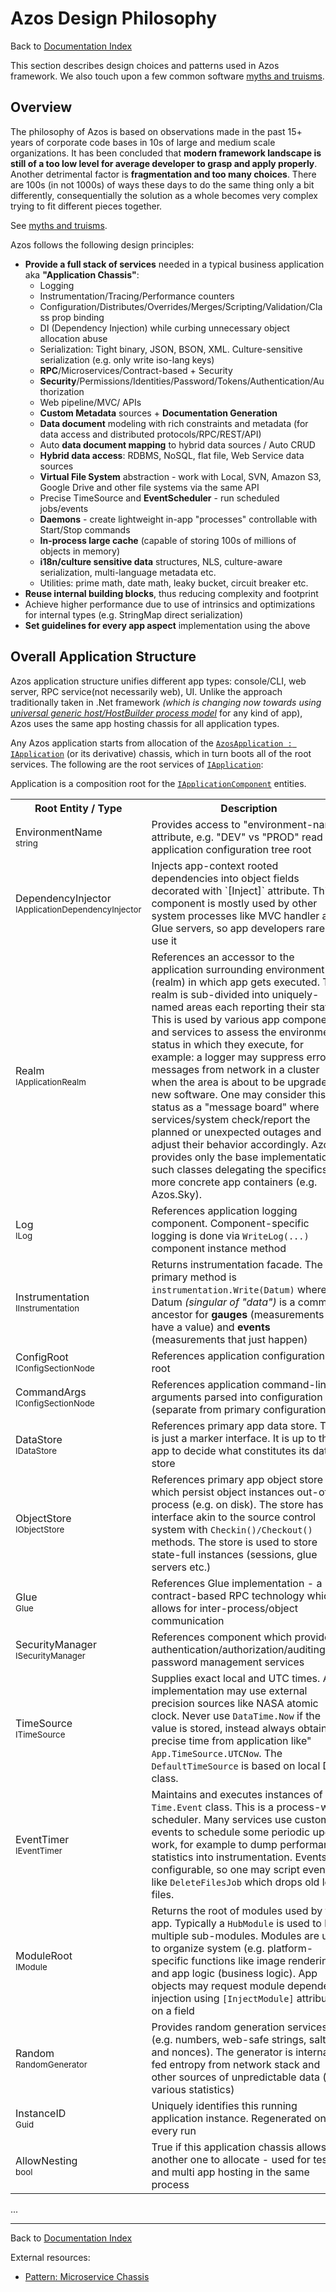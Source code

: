 # Azos Design Philosophy
Back to [Documentation Index](/src/documentation-index.md)

This section describes design choices and patterns used in Azos framework. We also touch upon
a few common software [myths and truisms](/src/truisms.md).


## Overview
The philosophy of Azos is based on observations made in the past 15+ years of corporate code bases in 10s of large and medium scale organizations. 
It has been concluded that **modern framework landscape is still of a too low level
for average developer to grasp and apply properly**. Another detrimental factor is **fragmentation and too many choices**. There are 100s 
(in not 1000s) of ways these days to do the same thing only a bit differently, consequentially the solution as a whole becomes very complex
trying to fit different pieces together.

See [myths and truisms](/src/truisms.md).

Azos follows the following design principles:
- **Provide a full stack of services** needed in a typical business application aka **"Application Chassis"**:
  - Logging
  - Instrumentation/Tracing/Performance counters
  - Configuration/Distributes/Overrides/Merges/Scripting/Validation/Class prop binding
  - DI (Dependency Injection) while curbing unnecessary object allocation abuse
  - Serialization: Tight binary, JSON, BSON, XML. Culture-sensitive serialization (e.g. only write iso-lang keys)
  - **RPC**/Microservices/Contract-based + Security
  - **Security**/Permissions/Identities/Password/Tokens/Authentication/Authorization
  - Web pipeline/MVC/ APIs
  - **Custom Metadata** sources + **Documentation Generation**
  - **Data document** modeling with rich constraints and metadata (for data access and distributed protocols/RPC/REST/API)
  - Auto **data document mapping** to hybrid data sources / Auto CRUD
  - **Hybrid data access**: RDBMS, NoSQL, flat file, Web Service data sources
  - **Virtual File System** abstraction - work with Local, SVN, Amazon S3, Google Drive and other file systems via the same API
  - Precise TimeSource and **EventScheduler** - run scheduled jobs/events
  - **Daemons** - create lightweight in-app "processes" controllable with Start/Stop commands
  - **In-process large cache** (capable of storing 100s of millions of objects in memory)
  - **i18n/culture sensitive data** structures, NLS, culture-aware serialization, multi-language metadata etc.
  - Utilities: prime math, date math, leaky bucket, circuit breaker etc.
- **Reuse internal building blocks**, thus reducing complexity and footprint
- Achieve higher performance due to use of intrinsics and optimizations for internal types (e.g. StringMap direct serialization)
- **Set guidelines for every app aspect** implementation using the above


## Overall Application Structure

Azos application structure unifies different app types: console/CLI, web server, RPC service(not necessarily web), UI.
Unlike the approach traditionally taken in .Net framework *(which is changing now towards using 
[universal generic host/HostBuilder process model](https://docs.microsoft.com/en-us/aspnet/core/fundamentals/host/generic-host?view=aspnetcore-2.1)*
for any kind of app), Azos uses the same app hosting chassis for all application types.

Any Azos application starts from allocation of the [`AzosApplication : IApplication`](/src/Azos/Apps/AzosApplication.cs) (or its derivative) chassis, 
which in turn boots all of the root services. The following are the root services of [`IApplication`](/src/Azos/IApplication.cs):



Application is a composition root for the [`IApplicationComponent`](/src/Azos/Apps/ApplicationComponent.cs) entities.
<table>
<tr><th>Root Entity / Type</th><th>Description</th></tr>

<tr>
<td>EnvironmentName <br><sup>string<sup></td>
<td>
 Provides access to "environment-name" attribute, e.g. "DEV" vs "PROD" read of application configuration tree root
</td>
</tr>


<tr>
<td>DependencyInjector <br><sup>IApplicationDependencyInjector<sup></td>
<td>
 Injects app-context rooted dependencies into object fields decorated with `[Inject]` attribute. 
 This component is mostly used by other system processes like MVC handler and Glue servers, so app developers 
 rarely use it
</td>
</tr>

<tr>
<td>Realm <br><sup>IApplicationRealm</sup></td>
<td>
 References an accessor to the application surrounding environment (realm) in which app gets executed.
 This realm is sub-divided into uniquely-named areas each reporting their status.
 This is used by various app components and services to assess the environment status in which they execute, for example:
 a logger may suppress error messages from network in a cluster when the area is about to be upgraded to new software.
 One may consider this status as a "message board" where services/system check/report the planned or unexpected outages and
 adjust their behavior accordingly. Azos provides only the base implementation of such classes delegating the specifics to more
 concrete app containers (e.g. Azos.Sky).
</td>
</tr>

<tr>
<td>Log <br><sup>ILog</sup></td>
<td>
 References application logging component. Component-specific logging is done via <code>WriteLog(...)</code> component instance method
</td>
</tr>


<tr>
<td>Instrumentation <br><sup>IInstrumentation</sup> </td>
<td>
 Returns instrumentation facade. The primary method is <code>instrumentation.Write(Datum)</code> where Datum <i>(singular of "data")</i> is a common ancestor 
 for <strong>gauges</strong> (measurements that have a value) and <strong>events</strong> (measurements that just happen)
</td>
</tr>


<tr>
<td>ConfigRoot<br><sup>IConfigSectionNode</sup></td>
<td>
 References application configuration tree root
</td>
</tr>

<tr>
<td>CommandArgs<br><sup>IConfigSectionNode</sup></td>
<td>
 References application command-line arguments parsed into configuration tree (separate from primary configuration)
</td>
</tr>

<tr>
<td>DataStore<br><sup>IDataStore</sup></td>
<td>
 References primary app data store. This is just a marker interface. It is up to the app to decide what constitutes its data store
</td>
</tr>

<tr>
<td>ObjectStore<br><sup>IObjectStore</sup></td>
<td>
 References primary app object store which persist object instances out-of-process (e.g. on disk). The store has an interface akin to 
the source control system with <code>Checkin()/Checkout()</code> methods. The store is used to store state-full instances (sessions, glue servers etc.)
</td>
</tr>

<tr>
<td>Glue<br><sup>Glue</sup></td>
<td>
 References Glue implementation - a contract-based RPC technology which allows for inter-process/object communication
</td>
</tr>


<tr>
<td>SecurityManager<br><sup>ISecurityManager</sup></td>
<td>
 References component which provides authentication/authorization/auditing/and password management services
</td>
</tr>

<tr>
<td>TimeSource<br><sup>ITimeSource</sup></td>
<td>
 Supplies exact local and UTC times. An implementation may use external precision sources like NASA atomic clock.
 Never use <code>DataTime.Now</code> if the value is stored, instead always obtain precise time from application like" <code>App.TimeSource.UTCNow</code>.
 The <code>DefaultTimeSource</code> is based on local Date class.
</td>
</tr>

<tr>
<td>EventTimer<br><sup>IEventTimer</sup></td>
<td>
 Maintains and executes instances of <code>Time.Event</code> class. This is a process-wide scheduler. Many services use custom
events to schedule some periodic update work, for example to dump performance statistics into instrumentation. Events are configurable,
so one may script events like <code>DeleteFilesJob</code> which drops old log files.
</td>
</tr>

<tr>
<td>ModuleRoot<br><sup>IModule</sup></td>
<td>
Returns the root of modules used by the app. Typically a <code>HubModule</code> is used to host multiple sub-modules.
Modules are used to organize system (e.g. platform-specific functions like image rendering) and app logic (business logic).
App objects may request module dependency injection using <code>[InjectModule]</code> attribute on a field
</td>
</tr>

<tr>
<td>Random<br><sup>RandomGenerator</sup></td>
<td>
Provides random generation services (e.g. numbers, web-safe strings, salts and nonces). The generator is internally fed
entropy from network stack and other sources of unpredictable data (e.g. various statistics)
</td>
</tr>


<tr>
<td>InstanceID <br><sup>Guid<sup></td>
<td>
 Uniquely identifies this running application instance. Regenerated on every run
</td>
</tr>

<tr>
<td>AllowNesting <br><sup>bool<sup></td>
<td>
 True if this application chassis allows another one to allocate - used for testing and multi app hosting in the same process
</td>
</tr>





</table>


...




----

Back to [Documentation Index](/src/documentation-index.md)

External resources:
- [Pattern: Microservice Chassis](https://microservices.io/patterns/microservice-chassis.html)

